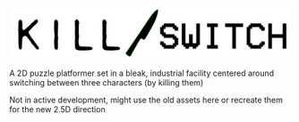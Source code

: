 ![Kill/Switch logo](https://github.com/RadikAlice/Kill-Switch/raw/main/gfx/Logo.svg "Kill/Switch logo, text separated by a knife as a slash")

A 2D puzzle platformer set in a bleak, industrial facility centered around switching between three characters (by killing them)

Not in active development, might use the old assets here or recreate them for the new 2.5D direction
